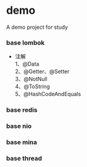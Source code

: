 # demo
A demo project for study

### base lombok
* 注解      
1、@Data    
2、@Getter、@Setter   
3、@NotNull  
4、@ToString   
5、@HashCodeAndEquals   
### base redis
### base nio
### base mina
### base thread
